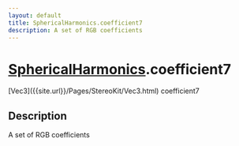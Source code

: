 ```yaml
---
layout: default
title: SphericalHarmonics.coefficient7
description: A set of RGB coefficients
---
```

# [SphericalHarmonics]({{site.url}}/Pages/StereoKit/SphericalHarmonics.html).coefficient7

<div class='signature' markdown='1'>
[Vec3]({{site.url}}/Pages/StereoKit/Vec3.html) coefficient7
</div>

## Description
A set of RGB coefficients

